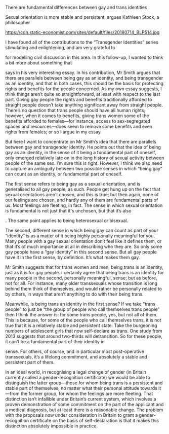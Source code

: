 There are fundamental differences between gay and trans identities

Sexual orientation is more stable and persistent, argues Kathleen Stock, a philosopher

https://cdn.static-economist.com/sites/default/files/20180714_BLP514.jpg

I have found all of the contributions to the “Transgender Identities” series stimulating and enlightening, and am very grateful to 

 for modelling civil discussion in this area. In this follow-up, I wanted to think a bit more about something that 

 says in his very interesting essay. In his contribution, Mr Smith argues that there are parallels between being gay as an identity, and being transgender as an identity, and that in both cases, this should be the basis for protecting rights and benefits for the people concerned. As my own essay suggests, I think things aren’t quite so straightforward, at least with respect to the last part. Giving gay people the rights and benefits traditionally afforded to straight people doesn’t take anything significant away from straight people. There’s no question that trans people should have all human rights; however, when it comes to benefits, giving trans women some of the benefits afforded to females—for instance, access to sex-segregated spaces and resources—does seem to remove some benefits and even rights from females; or so I argue in my essay.

But here I want to concentrate on Mr Smith’s idea that there are parallels between gay and transgender identity. He points out that the idea of being gay as an identity, in the sense of it being a fundamental part of oneself, only emerged relatively late on in the long history of sexual activity between people of the same sex. I’m sure this is right. However, I think we also need to capture an ambiguity between two possible senses in which “being gay” can count as an identity, or fundamental part of oneself.

The first sense refers to being gay as a sexual orientation, and is generalised to all gay people, as such. People get hung up on the fact that sexual orientations aren’t chosen, and this is true; but then again, none of our feelings are chosen, and hardly any of them are fundamental parts of us. Most feelings are fleeting, in fact. The sense in which sexual orientation is fundamental is not just that it's unchosen, but that it’s also 

. The same point applies to being heterosexual or bisexual.

The second, different sense in which being gay can count as part of your “identity” is as a matter of it being highly personally meaningful for you. Many people with a gay sexual orientation don’t feel like it defines them, or that it’s of much importance at all in describing who they are. So only some gay people have a “gay identity” in this second sense. But all gay people have it in the first sense, by definition. It’s what makes them gay.

Mr Smith suggests that for trans women and men, being trans is an identity, just as it is for gay people. I certainly agree that being trans is an identity for many people in the second, personally meaningful, sense; but as before, not for all. For instance, many older transsexuals whose transition is long behind them think of themselves, and would rather be personally related to by others, in ways that aren’t anything to do with their being trans.

Meanwhile, is being trans an identity in the first sense? If we take “trans people” to just be “the group of people who call themselves trans people” then I think the answer is: for some trans people, yes, but not all of them. This is because, for some of the people who call themselves trans, it is not true that it is a relatively stable and persistent state. Take the burgeoning numbers of adolescent girls that now self-declare as trans. One study from 2013 suggests that around two-thirds will detransition. So for these people, it can’t be a fundamental part of their identity in 

 sense. For others, of course, and in particular most post-operative transsexuals, it’s a lifelong commitment, and absolutely a stable and persistent part of them.

In an ideal world, in recognising a legal change of gender (in Britain currently called a gender-recognition certificate) we would be able to distinguish the latter group—those for whom being trans is a persistent and stable part of themselves, no matter what their personal attitude towards it—from the former group, for whom the feelings are more fleeting. That distinction isn’t infallible under Britain’s current system, which involves a proven demonstration of some commitment on the part of the applicant and a medical diagnosis, but at least there is a reasonable change. The problem with the proposals now under consideration in Britain to grant a gender-recognition certificate on the basis of self-declaration is that it makes this distinction absolutely impossible in practice.